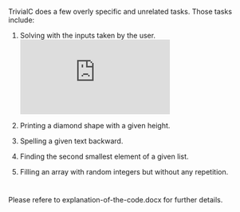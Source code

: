 TrivialC does a few overly specific and unrelated tasks. Those tasks include:

1) Solving                                                    with the inputs taken by the user.
![equation](https://latex.codecogs.com/png.latex?%5Csum_%7Bi%3D1%7D%5E%7BN%7D%5Cfrac%7B%5Cprod_%7Bk%3D1%7D%5E%7BR%7D%5Cfrac%7B3k%5E3&plus;5%7D%7Bk%5E2%7D%7D%7B%5Csum_%7Bj%3D1%7D%5E%7BS%7D%5Cfrac%7B%5Csqrt%7B3j%5E3&plus;j&plus;2%7D%7D%7B2j%7D%7D)

2) Printing a diamond shape with a given height.

3) Spelling a given text backward.

4) Finding the second smallest element of a given list.

5) Filling an array with random integers but without any repetition.
#
Please refere to explanation-of-the-code.docx for further details.

